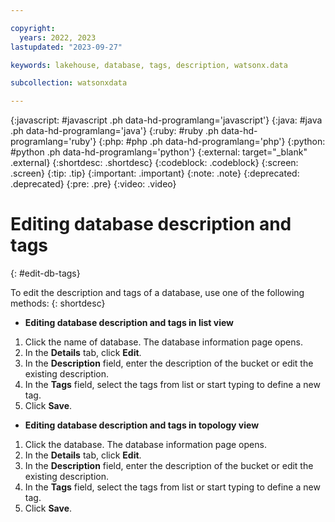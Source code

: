 ```yaml
---

copyright:
  years: 2022, 2023
lastupdated: "2023-09-27"

keywords: lakehouse, database, tags, description, watsonx.data

subcollection: watsonxdata

---
```


{:javascript: #javascript .ph data-hd-programlang='javascript'}
{:java: #java .ph data-hd-programlang='java'}
{:ruby: #ruby .ph data-hd-programlang='ruby'}
{:php: #php .ph data-hd-programlang='php'}
{:python: #python .ph data-hd-programlang='python'}
{:external: target="_blank" .external}
{:shortdesc: .shortdesc}
{:codeblock: .codeblock}
{:screen: .screen}
{:tip: .tip}
{:important: .important}
{:note: .note}
{:deprecated: .deprecated}
{:pre: .pre}
{:video: .video}

# Editing database description and tags
{: #edit-db-tags}

To edit the description and tags of a database, use one of the following methods:
{: shortdesc}

- **Editing database description and tags in list view**

1. Click the name of database. The database information page opens.
2. In the **Details** tab, click **Edit**.
3. In the **Description** field, enter the description of the bucket or edit the existing description.
4. In the **Tags** field, select the tags from list or start typing to define a new tag.
5. Click **Save**.

- **Editing database description and tags in topology view**

1. Click the database. The database information page opens.
2. In the **Details** tab, click **Edit**.
3. In the **Description** field, enter the description of the bucket or edit the existing description.
4. In the **Tags** field, select the tags from list or start typing to define a new tag.
5. Click **Save**.
